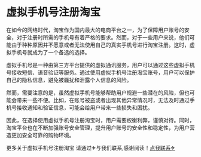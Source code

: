 # 虚拟手机号注册淘宝

在如今的网络时代，淘宝作为国内最大的电商平台之一，为了保障用户账号的安全，对于注册时所需的手机号有着严格的要求。然而，对于一些用户来说，他们可能由于种种原因并不愿意或者无法使用自己的真实手机号进行淘宝注册。这时，虚拟手机号就成为了一个备选的选择。

虚拟手机号是一种由第三方平台提供的虚拟通讯服务，用户可以通过这些虚拟手机号接收短信、语音验证等服务。通过使用虚拟手机号注册淘宝账号，用户可以保护自己的隐私信息，避免被骚扰和泄露个人信息的风险。

然而，需要注意的是，虽然虚拟手机号能够帮助用户规避一些潜在的风险，但也可能会带来一些不便。比如，在账号被盗或者出现其他异常情况时，无法及时通过手机号接收通知和验证信息，可能会给用户带来一些损失和困扰。

因此，在选择使用虚拟手机号注册淘宝时，用户需要权衡利弊，谨慎对待。同时，淘宝平台也在不断加强账号安全管理，提升用户账号的安全性和稳定性，为用户营造更加安全可靠的购物环境。

更多关于虚拟手机号注册淘宝 请通过✈与我们联系,感谢阅读！[点我联系✈](https://bbs.G208.com)